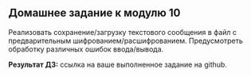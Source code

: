 Домашнее задание к модулю 10
----------------------------
Реализовать сохранение/загрузку текстового сообщения в файл с предварительным шифрованием/расшифрованием. 
Предусмотреть обработку различных ошибок ввода/вывода.

**Результат ДЗ:** ссылка на ваше выполненное задание на github. 